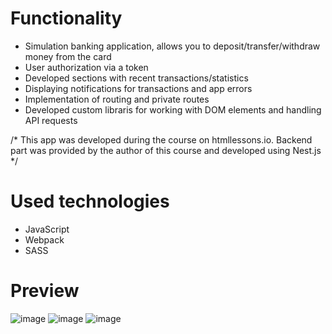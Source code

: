 # Functionality
- Simulation banking application, allows you to deposit/transfer/withdraw money from the card
- User authorization via a token 
- Developed sections with recent transactions/statistics
- Displaying notifications for transactions and app errors
- Implementation of routing and private routes
- Developed custom libraris for working with DOM elements and handling API requests

/* This app was developed during the course on htmllessons.io. 
Backend part was provided by the author of this course and developed using Nest.js */

# Used technologies
- JavaScript
- Webpack
- SASS

# Preview
![image](https://github.com/user-attachments/assets/e63c70c6-aa9f-437e-944d-5dd44c166863)
![image](https://github.com/user-attachments/assets/8c830d06-e5bd-4fd1-8e1f-2876c96e9cc0)
![image](https://github.com/user-attachments/assets/c24230f0-4ef0-4c5c-98a0-95c3927c8d46)


